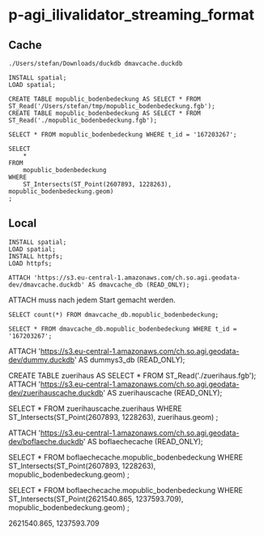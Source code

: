# p-agi_ilivalidator_streaming_format


## Cache
```
./Users/stefan/Downloads/duckdb dmavcache.duckdb
```

```
INSTALL spatial;
LOAD spatial;
``` 

```
CREATE TABLE mopublic_bodenbedeckung AS SELECT * FROM ST_Read('/Users/stefan/tmp/mopublic_bodenbedeckung.fgb');
CREATE TABLE mopublic_bodenbedeckung AS SELECT * FROM ST_Read('./mopublic_bodenbedeckung.fgb');
```

```
SELECT * FROM mopublic_bodenbedeckung WHERE t_id = '167203267';
```


```
SELECT 
    * 
FROM 
    mopublic_bodenbedeckung 
WHERE 
    ST_Intersects(ST_Point(2607893, 1228263), mopublic_bodenbedeckung.geom)
;
```


## Local
```
INSTALL spatial;
LOAD spatial;
INSTALL httpfs;
LOAD httpfs;
```

```
ATTACH 'https://s3.eu-central-1.amazonaws.com/ch.so.agi.geodata-dev/dmavcache.duckdb' AS dmavcache_db (READ_ONLY);
```
ATTACH muss nach jedem Start gemacht werden. 


```
SELECT count(*) FROM dmavcache_db.mopublic_bodenbedeckung;
```

```
SELECT * FROM dmavcache_db.mopublic_bodenbedeckung WHERE t_id = '167203267';
```

ATTACH 'https://s3.eu-central-1.amazonaws.com/ch.so.agi.geodata-dev/dummy.duckdb' AS dummys3_db (READ_ONLY);



CREATE TABLE zuerihaus AS SELECT * FROM ST_Read('./zuerihaus.fgb');
ATTACH 'https://s3.eu-central-1.amazonaws.com/ch.so.agi.geodata-dev/zuerihauscache.duckdb' AS zuerihauscache (READ_ONLY);

SELECT 
    * 
FROM 
    zuerihauscache.zuerihaus 
WHERE 
    ST_Intersects(ST_Point(2607893, 1228263), zuerihaus.geom)
;



ATTACH 'https://s3.eu-central-1.amazonaws.com/ch.so.agi.geodata-dev/boflaeche.duckdb' AS boflaechecache (READ_ONLY);


SELECT 
    * 
FROM 
    boflaechecache.mopublic_bodenbedeckung 
WHERE 
    ST_Intersects(ST_Point(2607893, 1228263), mopublic_bodenbedeckung.geom)
;

SELECT 
    * 
FROM 
    boflaechecache.mopublic_bodenbedeckung 
WHERE 
    ST_Intersects(ST_Point(2621540.865, 1237593.709), mopublic_bodenbedeckung.geom)
;

2621540.865, 1237593.709